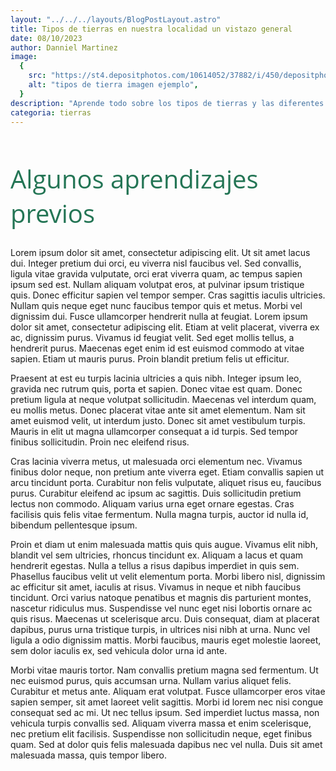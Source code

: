 ```yaml
---
layout: "../../../layouts/BlogPostLayout.astro"
title: Tipos de tierras en nuestra localidad un vistazo general
date: 08/10/2023
author: Danniel Martinez
image:
  {
    src: "https://st4.depositphotos.com/10614052/37882/i/450/depositphotos_378825674-stock-photo-different-types-of-soil-as.jpg",
    alt: "tipos de tierra imagen ejemplo",
  }
description: "Aprende todo sobre los tipos de tierras y las diferentes cosas que puedes realizar con cada una de ellas"
categoria: tierras
---
```


<h1 class="post-title" >Algunos aprendizajes previos</h1>

Lorem ipsum dolor sit amet, consectetur adipiscing elit. Ut sit amet lacus dui. Integer pretium dui orci, eu viverra nisl faucibus vel. Sed convallis, ligula vitae gravida vulputate, orci erat viverra quam, ac tempus sapien ipsum sed est. Nullam aliquam volutpat eros, at pulvinar ipsum tristique quis. Donec efficitur sapien vel tempor semper. Cras sagittis iaculis ultricies. Nullam quis neque eget nunc faucibus tempor quis et metus. Morbi vel dignissim dui. Fusce ullamcorper hendrerit nulla at feugiat. Lorem ipsum dolor sit amet, consectetur adipiscing elit. Etiam at velit placerat, viverra ex ac, dignissim purus. Vivamus id feugiat velit. Sed eget mollis tellus, a hendrerit purus. Maecenas eget enim id est euismod commodo at vitae sapien. Etiam ut mauris purus. Proin blandit pretium felis ut efficitur.

Praesent at est eu turpis lacinia ultricies a quis nibh. Integer ipsum leo, gravida nec rutrum quis, porta et sapien. Donec vitae est quam. Donec pretium ligula at neque volutpat sollicitudin. Maecenas vel interdum quam, eu mollis metus. Donec placerat vitae ante sit amet elementum. Nam sit amet euismod velit, ut interdum justo. Donec sit amet vestibulum turpis. Mauris in elit ut magna ullamcorper consequat a id turpis. Sed tempor finibus sollicitudin. Proin nec eleifend risus.

Cras lacinia viverra metus, ut malesuada orci elementum nec. Vivamus finibus dolor neque, non pretium ante viverra eget. Etiam convallis sapien ut arcu tincidunt porta. Curabitur non felis vulputate, aliquet risus eu, faucibus purus. Curabitur eleifend ac ipsum ac sagittis. Duis sollicitudin pretium lectus non commodo. Aliquam varius urna eget ornare egestas. Cras facilisis quis felis vitae fermentum. Nulla magna turpis, auctor id nulla id, bibendum pellentesque ipsum.

Proin et diam ut enim malesuada mattis quis quis augue. Vivamus elit nibh, blandit vel sem ultricies, rhoncus tincidunt ex. Aliquam a lacus et quam hendrerit egestas. Nulla a tellus a risus dapibus imperdiet in quis sem. Phasellus faucibus velit ut velit elementum porta. Morbi libero nisl, dignissim ac efficitur sit amet, iaculis at risus. Vivamus in neque et nibh faucibus tincidunt. Orci varius natoque penatibus et magnis dis parturient montes, nascetur ridiculus mus. Suspendisse vel nunc eget nisi lobortis ornare ac quis risus. Maecenas ut scelerisque arcu. Duis consequat, diam at placerat dapibus, purus urna tristique turpis, in ultrices nisi nibh at urna. Nunc vel ligula a odio dignissim mattis. Morbi faucibus, mauris eget molestie laoreet, sem dolor iaculis ex, sed vehicula dolor urna id ante.

Morbi vitae mauris tortor. Nam convallis pretium magna sed fermentum. Ut nec euismod purus, quis accumsan urna. Nullam varius aliquet felis. Curabitur et metus ante. Aliquam erat volutpat. Fusce ullamcorper eros vitae sapien semper, sit amet laoreet velit sagittis. Morbi id lorem nec nisi congue consequat sed ac mi. Ut nec tellus ipsum. Sed imperdiet luctus massa, non vehicula turpis convallis sed. Aliquam viverra massa et enim scelerisque, nec pretium elit facilisis. Suspendisse non sollicitudin neque, eget finibus quam. Sed at dolor quis felis malesuada dapibus nec vel nulla. Duis sit amet malesuada massa, quis tempor libero.

<style>
  .post-title{
    font-family: "Open Sans", sans-serif;
    font-size:  40px;
    font-weight: 500;
    color: #247555;

  }
</style>
